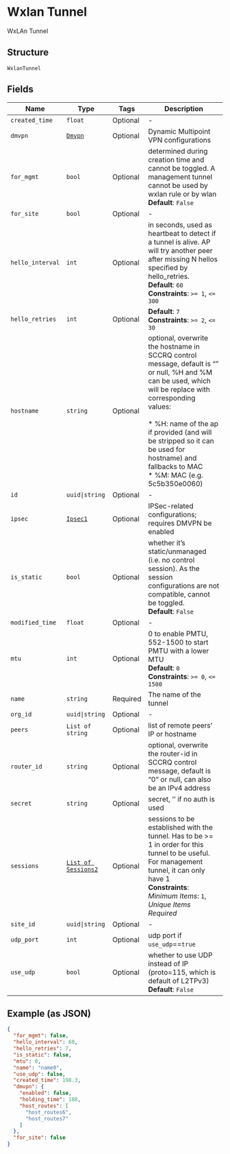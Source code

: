 
# Wxlan Tunnel

WxLAn Tunnel

## Structure

`WxlanTunnel`

## Fields

| Name | Type | Tags | Description |
|  --- | --- | --- | --- |
| `created_time` | `float` | Optional | - |
| `dmvpn` | [`Dmvpn`](../../doc/models/dmvpn.md) | Optional | Dynamic Multipoint VPN configurations |
| `for_mgmt` | `bool` | Optional | determined during creation time and cannot be toggled. A management tunnel cannot be used by wxlan rule or by wlan<br>**Default**: `False` |
| `for_site` | `bool` | Optional | - |
| `hello_interval` | `int` | Optional | in seconds, used as heartbeat to detect if a tunnel is alive. AP will try another peer after missing N hellos specified by hello_retries.<br>**Default**: `60`<br>**Constraints**: `>= 1`, `<= 300` |
| `hello_retries` | `int` | Optional | **Default**: `7`<br>**Constraints**: `>= 2`, `<= 30` |
| `hostname` | `string` | Optional | optional, overwrite the hostname in SCCRQ control message, default is “” or null, %H and %M can be used, which will be replace with corresponding values:<br><br>* %H: name of the ap if provided (and will be stripped so it can be used for hostname) and fallbacks to MAC<br>* %M: MAC (e.g. 5c5b350e0060) |
| `id` | `uuid\|string` | Optional | - |
| `ipsec` | [`Ipsec1`](../../doc/models/ipsec-1.md) | Optional | IPSec-related configurations; requires DMVPN be enabled |
| `is_static` | `bool` | Optional | whether it’s static/unmanaged (i.e. no control session). As the session configurations are not compatible, cannot be toggled.<br>**Default**: `False` |
| `modified_time` | `float` | Optional | - |
| `mtu` | `int` | Optional | 0 to enable PMTU, 552-1500 to start PMTU with a lower MTU<br>**Default**: `0`<br>**Constraints**: `>= 0`, `<= 1500` |
| `name` | `string` | Required | The name of the tunnel |
| `org_id` | `uuid\|string` | Optional | - |
| `peers` | `List of string` | Optional | list of remote peers’ IP or hostname |
| `router_id` | `string` | Optional | optional, overwrite the router-id in SCCRQ control message, default is “0” or null, can also be an IPv4 address |
| `secret` | `string` | Optional | secret, ‘’ if no auth is used |
| `sessions` | [`List of Sessions2`](../../doc/models/sessions-2.md) | Optional | sessions to be established with the tunnel. Has to be >= 1 in order for this tunnel to be useful. For management tunnel, it can only have 1<br>**Constraints**: *Minimum Items*: `1`, *Unique Items Required* |
| `site_id` | `uuid\|string` | Optional | - |
| `udp_port` | `int` | Optional | udp port if `use_udp`==`true` |
| `use_udp` | `bool` | Optional | whether to use UDP instead of IP (proto=115, which is default of L2TPv3)<br>**Default**: `False` |

## Example (as JSON)

```json
{
  "for_mgmt": false,
  "hello_interval": 60,
  "hello_retries": 7,
  "is_static": false,
  "mtu": 0,
  "name": "name0",
  "use_udp": false,
  "created_time": 198.3,
  "dmvpn": {
    "enabled": false,
    "holding_time": 188,
    "host_routes": [
      "host_routes6",
      "host_routes7"
    ]
  },
  "for_site": false
}
```

